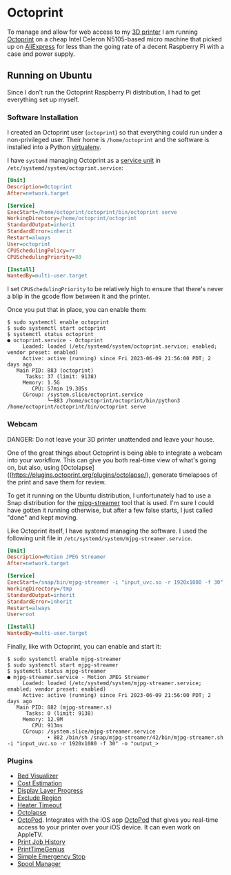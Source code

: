 # Octoprint

To manage and allow for web access to my [3D printer](prusa.md) I am
running [Octoprint](https://octoprint.org/) on a cheap Intel Celeron N5105-based
micro machine that picked up on
[AliExpress](https://www.aliexpress.us/item/3256802565230576.html) for less than
the going rate of a decent Raspberry Pi with a case and power supply.

## Running on Ubuntu

Since I don't run the Octoprint Raspberry Pi distribution, I had to get
everything set up myself. 

### Software Installation

I created an Octoprint user (`octoprint`) so that everything could run under a
non-privileged user. Their home is `/home/octoprint` and the software is
installed into a Python
[virtualenv](https://docs.python.org/3/library/venv.html). 

I have `systemd` managing Octoprint as a [service
unit](https://www.digitalocean.com/community/tutorials/understanding-systemd-units-and-unit-files)
in `/etc/systemd/system/octoprint.service`:

```ini
[Unit]
Description=Octoprint
After=network.target

[Service]
ExecStart=/home/octoprint/octoprint/bin/octoprint serve
WorkingDirectory=/home/octoprint/octoprint
StandardOutput=inherit
StandardError=inherit
Restart=always
User=octoprint
CPUSchedulingPolicy=rr
CPUSchedulingPriority=80

[Install]
WantedBy=multi-user.target
```

I set `CPUSchedulingPriority` to be relatively high to ensure that there's never
a blip in the gcode flow between it and the printer.

Once you put that in place, you can enable them:

```console
$ sudo systemctl enable octoprint
$ sudo systemctl start octoprint
$ systemctl status octoprint
● octoprint.service - Octoprint
     Loaded: loaded (/etc/systemd/system/octoprint.service; enabled; vendor preset: enabled)
     Active: active (running) since Fri 2023-06-09 21:56:00 PDT; 2 days ago
   Main PID: 883 (octoprint)
      Tasks: 37 (limit: 9138)
     Memory: 1.5G
        CPU: 57min 19.305s
     CGroup: /system.slice/octoprint.service
             └─883 /home/octoprint/octoprint/bin/python3 /home/octoprint/octoprint/bin/octoprint serve
```

### Webcam

DANGER: Do not leave your 3D printer unattended and leave your house. 

One of the great things about Octoprint is being able to integrate a webcam into
your workflow. This can give you both real-time view of what's going on, but
also, using [Octolapse]((https://plugins.octoprint.org/plugins/octolapse/),
generate timelapses of the print and save them for review. 

To get it running on the Ubuntu distribution, I unfortunately had to use a Snap
distribution for the [mjpg-streamer](https://snapcraft.io/mjpg-streamer) tool
that is used. I'm sure I could have gotten it running otherwise, but after a few
false starts, I just called "done" and kept moving.

Like Octoprint itself, I have systemd managing the software. I used the
following unit file in `/etc/systemd/system/mjpg-streamer.service`.

```ini
[Unit]
Description=Motion JPEG Streamer
After=network.target

[Service]
ExecStart=/snap/bin/mjpg-streamer -i "input_uvc.so -r 1920x1080 -f 30" -o "output_http.so -w /var/snap/mjpg-streamer/current/www/"
WorkingDirectory=/tmp
StandardOutput=inherit
StandardError=inherit
Restart=always
User=root

[Install]
WantedBy=multi-user.target
```

Finally, like with Octoprint, you can enable and start it:

```console
$ sudo systemctl enable mjpg-streamer
$ sudo systemctl start mjpg-streamer
$ systemctl status mjpg-streamer
● mjpg-streamer.service - Motion JPEG Streamer
     Loaded: loaded (/etc/systemd/system/mjpg-streamer.service; enabled; vendor preset: enabled)
     Active: active (running) since Fri 2023-06-09 21:56:00 PDT; 2 days ago
   Main PID: 882 (mjpg-streamer.s)
      Tasks: 0 (limit: 9138)
     Memory: 12.9M
        CPU: 913ms
     CGroup: /system.slice/mjpg-streamer.service
             ‣ 882 /bin/sh /snap/mjpg-streamer/42/bin/mjpg-streamer.sh -i "input_uvc.so -r 1920x1080 -f 30" -o "output_>
```

### Plugins

* [Bed Visualizer](https://plugins.octoprint.org/plugins/bedlevelvisualizer/)
* [Cost Estimation](https://plugins.octoprint.org/plugins/costestimation/)
* [Display Layer Progress](https://plugins.octoprint.org/plugins/DisplayLayerProgress/)
* [Exclude Region](https://plugins.octoprint.org/plugins/excluderegion/)
* [Heater Timeout](https://plugins.octoprint.org/plugins/HeaterTimeout/)
* [Octolapse](https://plugins.octoprint.org/plugins/octolapse/)
* [OctoPod](https://plugins.octoprint.org/plugins/octopod/). Integrates with the
  iOS app
  [OctoPod](https://apps.apple.com/us/app/octopod-for-octoprint/id1412557625)
  that gives you real-time access to your printer over your iOS device. It can
  even work on AppleTV.
* [Print Job History](https://plugins.octoprint.org/plugins/PrintJobHistory/)
* [PrintTimeGenius](https://plugins.octoprint.org/plugins/PrintTimeGenius/)
* [Simple Emergency Stop](https://plugins.octoprint.org/plugins/simpleemergencystop/)
* [Spool Manager](https://plugins.octoprint.org/plugins/SpoolManager/)